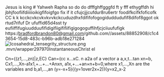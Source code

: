 Jesus is king # Yahweh Rapha 
so do do dfffghffgggfd ft y fff ethygffdh hi jbhjfoofiifdiiiiioikigfifoigfgo fix if it cfujcjjjcufdur8ru6ertr foodifkcifkfoficofk CC k k kcckcvkcvkvkvvkckcuduzdhxfdififofogogiduddudufif8difof8ggot ok rtud7rifuf Dr ufuffid65d4sst ty eufiiffifugiuudduufifidigifiigififiifigigogoguffihfjcjciiuufufigk
https:/bradfordbrandon80@gmail.com/github.com//assets/88852908/c1c43654-15d8-483c-b96b-adb18e271284![Icosahedral_tensegrity_structure.png](https:/bradfordbrandon80@gmail.com/github.com/assets/88852908/c1c43654-15d8-483c-b96b-adb18e271284).mvn/wrapper297970InstantaneousChrist el

Cn={(z1,...,zn)|z,EC}
    Can=(cc x...xC.
              n
a2a of a vector a a,x,t...tan xn=b,
        Cx1,...,Xn-a1x1,+...+...+Anxn,
a1x,+...+an×n+b=0,where 
x1,...,Xn are the variables and
           b,a1,...,an
(y=-x+5){{y=1over2x+2)){y=x2_x-2
